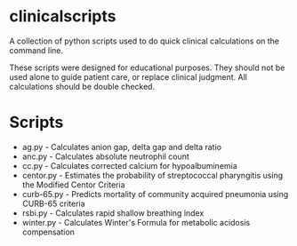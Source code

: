 # clinicalscripts
A collection of python scripts used to do quick clinical calculations on the command line.

These scripts were designed for educational purposes. They should not be used alone to guide patient care, or replace clinical judgment. All calculations should be double checked.

# Scripts
- ag.py - Calculates anion gap, delta gap and delta ratio
- anc.py - Calculates absolute neutrophil count
- cc.py - Calculates corrected calcium for hypoalbuminemia
- centor.py - Estimates the probability of streptococcal pharyngitis using the Modified Centor Criteria
- curb-65.py - Predicts mortality of community acquired pneumonia using CURB-65 criteria
- rsbi.py - Calculates rapid shallow breathing index
- winter.py - Calculates Winter's Formula for metabolic acidosis compensation
